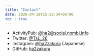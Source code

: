 ```yaml
---
title: "Contact"
date: 2020-04-18T15:28:34+09:00
toc : true
---
```


- ActivityPub: [@ha2@social.nombi.info](https://social.nombi.info/@ha2) 
- Twitter: [@TsL_26](https://twitter.com/TsL_26)
- Instagram: [@ha2zakura](https://instagram.com/ha2zakura)
(Japanese)
- GitHub: [ha2zakura](https://github.com/ha2zakura)
